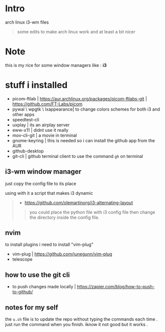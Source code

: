 # Intro

arch linux  i3-wm files 
> some edits to make arch linux work and at least a bit nicer 

# Note
this is my rice for some window managers like : **i3**

# stuff i installed 
- picom-ftlab | https://aur.archlinux.org/packages/picom-ftlabs-git | https://github.com/FT-Labs/picom 
- pywal \ wpgtk \ lxappearance| to change colors schemes for both i3 and other apps
- speedtest-cli
- uxplay | its an airplay server
- eww-x11 | didnt use it really
- mov-cli-git | a movie in terminal
- gnome-keyring | this is needed so i can install the github app from the AUR
- github-desktop
- git-cli | github terminal client to use the command `gh` on terminal  
## i3-wm window manager
just copy the config file to its place 

using with it a script that makes i3 dynamic 
> - https://github.com/olemartinorg/i3-alternating-layout 
> > you could place the python file with i3 config file then change the directory inside the config file.

## nvim 
to install plugins i need to install "vim-plug"
- vim-plug | https://github.com/junegunn/vim-plug
- telescope

## how to use the git cli 

- to push changes made locally | https://zapier.com/blog/how-to-push-to-github/

## notes for my self
the `u.sh` file is to update the repo without typing the commands each time . just run the command when you finish. iknow it not good but it works .

